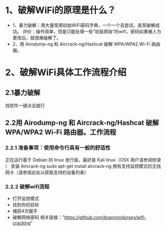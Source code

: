 # 1、破解WiFi的原理是什么？
* 1、暴力破解：用大量常用初始WiFi密码字典，一个一个去尝试，直至破解成功。
评价：操作简单，但是只能处理一些“初级原始”的wifi，密码如果被人为更改后，就很难破解了。
* 2、用 Airodump-ng 和 Aircrack-ng/Hashcat 破解 WPA/WPA2 Wi-Fi 路由器。

# 2、破解WiFi具体工作流程介绍

## 2.1暴力破解
找软件一键点击就行

## 2.2用 Airodump-ng 和 Aircrack-ng/Hashcat 破解 WPA/WPA2 Wi-Fi 路由器。工作流程

### 2.2.1 准备事项：使用命令行具有一般的舒适性
正在运行基于 Debian 的 linux 发行版，最好是 Kali linux（OSX 用户请参阅附录 ）
安装 Aircrack-ng
sudo apt-get install aircrack-ng
拥有支持监控模式的无线网卡（请参阅此处以获取支持的设备列表）

### 2.2.2 破解wifi流程
- 打开监控模式
- 找到你的目标
- 捕获4次握手
- 破解网络密码
相关链接："https://github.com/brannondorsey/wifi-cracking"


